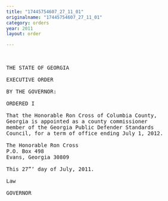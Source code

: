 ```yaml
---
title: "17445754607_27_11_01"
originalname: "17445754607_27_11_01"
category: orders
year: 2011
layout: order

---
```

<pre>
 

THE STATE OF GEORGIA

EXECUTIVE ORDER

BY THE GOVERNOR:

ORDERED I

That the Honorable Ron Cross of Columbia County,
Georgia is appointed as a county commissioner
member of the Georgia Public Defender Standards
Council, for a term of office ending July 1, 2012.

The Honorable Ron Cross
P.O. Box 498
Evans, Georgia 30809

This 27”‘ day of July, 2011.

Law

GOVERNOR

</pre>
